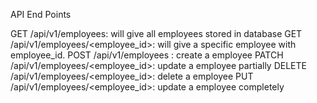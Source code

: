API End Points

GET /api/v1/employees: will give all employees stored in database
GET /api/v1/employees/<employee_id>: will give a specific employee with employee_id.
POST /api/v1/employees : create a employee
PATCH /api/v1/employees/<employee_id>: update a employee partially
DELETE /api/v1/employees/<employee_id>: delete a employee
PUT /api/v1/employees/<employee_id>: update a employee completely